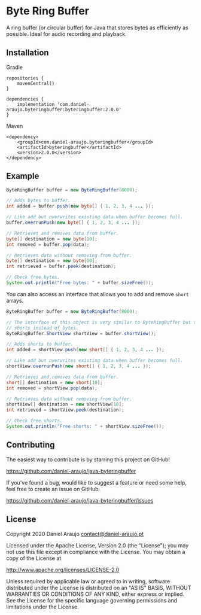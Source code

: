# Byte Ring Buffer

A ring buffer (or circular buffer) for Java that stores bytes as efficiently as possible. Ideal for audio
recording and playback.


## Installation

Gradle

```
repositories {
    mavenCentral()
}

dependencies {
    implementation 'com.daniel-araujo.byteringbuffer:byteringbuffer:2.0.0'
}
```

Maven

```
<dependency>
    <groupId>com.daniel-araujo.byteringbuffer</groupId>
    <artifactId>byteringbuffer</artifactId>
    <version>2.0.0</version>
</dependency>
```


## Example

```java
ByteRingBuffer buffer = new ByteRingBuffer(8000);

// Adds bytes to buffer.
int added = buffer.push(new byte[] { 1, 2, 3, 4 ... });

// Like add but overwrites existing data when buffer becomes full. 
buffer.overrunPush(new byte[] { 1, 2, 3, 4 ... });

// Retrieves and removes data from buffer.
byte[] destination = new byte[10];
int removed = buffer.pop(data);

// Retrieves data without removing from buffer.
byte[] destination = new byte[10];
int retrieved = buffer.peek(destination);

// Check free bytes.
System.out.println("Free bytes: " + buffer.sizeFree());
```

You can also access an interface that allows you to add and remove `short` arrays.

```java
ByteRingBuffer buffer = new ByteRingBuffer(8000);

// The interface of this object is very similar to ByteRingBuffer but uses
// shorts instead of bytes.
ByteRingBuffer.ShortView shortView = buffer.shortView(); 

// Adds shorts to buffer.
int added = shortView.push(new short[] { 1, 2, 3, 4 ... });

// Like add but overwrites existing data when buffer becomes full. 
shortView.overrunPush(new short[] { 1, 2, 3, 4 ... });

// Retrieves and removes data from buffer.
short[] destination = new short[10];
int removed = shortView.pop(data);

// Retrieves data without removing from buffer.
shortView[] destination = new shortView[10];
int retrieved = shortView.peek(destination);

// Check free shorts.
System.out.println("Free shorts: " + shortView.sizeFree());
```


## Contributing

The easiest way to contribute is by starring this project on GitHub!

https://github.com/daniel-araujo/java-byteringbuffer

If you've found a bug, would like to suggest a feature or need some help, feel free to create an issue on GitHub:

https://github.com/daniel-araujo/java-byteringbuffer/issues


## License

Copyright 2020 Daniel Araujo <contact@daniel-araujo.pt>

Licensed under the Apache License, Version 2.0 (the "License");
you may not use this file except in compliance with the License.
You may obtain a copy of the License at

   http://www.apache.org/licenses/LICENSE-2.0

Unless required by applicable law or agreed to in writing, software
distributed under the License is distributed on an "AS IS" BASIS,
WITHOUT WARRANTIES OR CONDITIONS OF ANY KIND, either express or implied.
See the License for the specific language governing permissions and
limitations under the License.
